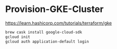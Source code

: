 # Provision-GKE-Cluster
<https://learn.hashicorp.com/tutorials/terraform/gke>

```bash
brew cask install google-cloud-sdk
gcloud init
gcloud auth application-default login
```

